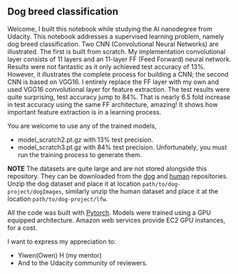 ## Dog breed classification

Welcome, I built this notebook while studying the AI nanodegree from Udacity. This notebook addresses a supervised learning problem, namely dog breed classification. Two CNN (Convolutional Neural Networks) are illustrated. The first is built from scratch. My implementation convolutional layer consists of 11 layers and an 11-layer FF (Feed Forward) neural network. Results were not fantastic as it only achieved test accuracy of 13%.  However, it illustrates the complete process for building a CNN; the second CNN is based on VGG16. I entirely replace the FF layer with my own and used VGG16 convolutional layer for feature extraction. The test results were quite surprising, test accuracy jump to 84%. That is nearly 6.5 fold increase in test accuracy using the same FF architecture, amazing! It shows how important feature extraction is in a learning process. 

You are welcome to use any of the trained models,
-	model_scratch2.pt.gz with 13% test precision.
-	model_scratch3.pt.gz with 84% test precision.
Unfortunately, you must run the training process to generate them. 

**NOTE** The datasets are quite large and are not stored alongside this repository. They can be downloaded from the [dog](https://s3-us-west-1.amazonaws.com/udacity-aind/dog-project/dogImages.zip) and [human](http://vis-www.cs.umass.edu/lfw/lfw.tgz) repositories. Unzip the dog dataset and place it at location `path/to/dog-project/dogImages`, similarly unzip the human dataset and place it at the location `path/to/dog-project/lfw`.

All the code was built with [Pytorch]( https://pytorch.org/). Models were trained using a GPU equipped architecture. Amazon web services provide EC2 GPU instances, for a cost.   

I want to express my appreciation to:
-	Yiwen(Owen) H (my mentor)
-	And to the Udacity community of reviewers.

